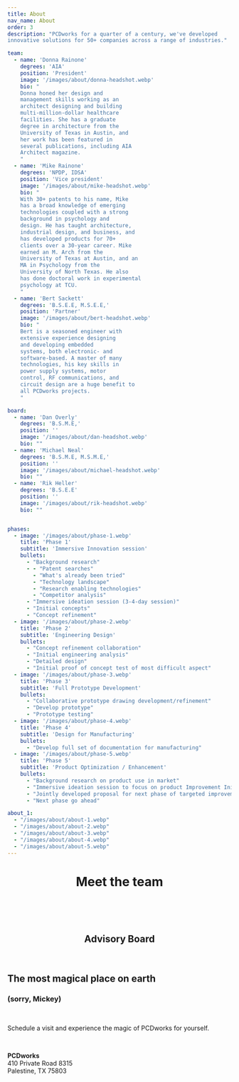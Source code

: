 ```yaml
---
title: About
nav_name: About
order: 3
description: "PCDworks for a quarter of a century, we've developed
innovative solutions for 50+ companies across a range of industries."

team:
  - name: 'Donna Rainone'
    degrees: 'AIA'
    position: 'President'
    image: '/images/about/donna-headshot.webp'
    bio: "
    Donna honed her design and
    management skills working as an
    architect designing and building
    multi-million-dollar healthcare
    facilities. She has a graduate
    degree in architecture from the
    University of Texas in Austin, and
    her work has been featured in
    several publications, including AIA
    Architect magazine.
    "
  - name: 'Mike Rainone'
    degrees: 'NPDP, IDSA'
    position: 'Vice president'
    image: '/images/about/mike-headshot.webp'
    bio: "
    With 30+ patents to his name, Mike
    has a broad knowledge of emerging
    technologies coupled with a strong
    background in psychology and
    design. He has taught architecture,
    industrial design, and business, and
    has developed products for 70+
    clients over a 30-year career. Mike
    earned an M. Arch from the
    University of Texas at Austin, and an
    MA in Psychology from the
    University of North Texas. He also
    has done doctoral work in experimental
    psychology at TCU.
    "
  - name: 'Bert Sackett'
    degrees: 'B.S.E.E, M.S.E.E,'
    position: 'Partner'
    image: '/images/about/bert-headshot.webp'
    bio: "
    Bert is a seasoned engineer with
    extensive experience designing
    and developing embedded
    systems, both electronic- and
    software-based. A master of many
    technologies, his key skills in
    power supply systems, motor
    control, RF communications, and
    circuit design are a huge benefit to
    all PCDworks projects.
    "

board:
  - name: 'Dan Overly'
    degrees: 'B.S.M.E,'
    position: ''
    image: '/images/about/dan-headshot.webp'
    bio: ""
  - name: 'Michael Neal'
    degrees: 'B.S.M.E, M.S.M.E,'
    position: ''
    image: '/images/about/michael-headshot.webp'
    bio: ""
  - name: 'Rik Heller'
    degrees: 'B.S.E.E'
    position: ''
    image: '/images/about/rik-headshot.webp'
    bio: ""


phases:
  - image: '/images/about/phase-1.webp'
    title: 'Phase 1'
    subtitle: 'Immersive Innovation session'
    bullets:
      - "Background research"
      - - "Patent searches"
        - "What's already been tried"
        - "Technology landscape"
        - "Research enabling technologies"
        - "Competitor analysis"
      - "Immersive ideation session (3-4-day session)"
      - "Initial concepts"
      - "Concept refinement"
  - image: '/images/about/phase-2.webp'
    title: 'Phase 2'
    subtitle: 'Engineering Design'
    bullets:
      - "Concept refinement collaboration"
      - "Initial engineering analysis"
      - "Detailed design"
      - "Initial proof of concept test of most difficult aspect"
  - image: '/images/about/phase-3.webp'
    title: 'Phase 3'
    subtitle: 'Full Prototype Development'
    bullets:
      - "Collaborative prototype drawing development/refinement"
      - "Develop prototype"
      - "Prototype testing"
  - image: '/images/about/phase-4.webp'
    title: 'Phase 4'
    subtitle: 'Design for Manufacturing'
    bullets:
      - "Develop full set of documentation for manufacturing"
  - image: '/images/about/phase-5.webp'
    title: 'Phase 5'
    subtitle: 'Product Optimization / Enhancement'
    bullets:
      - "Background research on product use in market"
      - "Immersive ideation session to focus on product Improvement Initial concepts"
      - "Jointly developed proposal for next phase of targeted improvements"
      - "Next phase go ahead"

about_1:
  - "/images/about/about-1.webp"
  - "/images/about/about-2.webp"
  - "/images/about/about-3.webp"
  - "/images/about/about-4.webp"
  - "/images/about/about-5.webp"
---
```

<text-image :images="about_1">
<template v-slot:left>

## We've got the experience to
# Make it happen
<br/>

For a quarter of a century, we've developed
innovative solutions for 50+ companies across a
range of industries. And we've racked up more
than 30 patents along the way. Our projects span
industries including renewable energy,
transportation, medical, oil and gas, food
processing, military, and consumer goods. To us,
diversity is our strength.

Made up of a core team of passionate and experienced scientists,
engineers, and technical development experts, we also call upon a global
network of industry and academic resources with deep knowledge and
expertise in their respective fields to bring together the right team for your
particular project.

Bottom line? When you're ready to get your idea out into the world, we've got
the big brains (not to mention, small egos) to make it happen.

</template>
</text-image>

<backing>
<center>

# Meet the team

<br/>
<people :people="team"></people>
<br/>
<br/>

## Advisory Board

<br/>
<people :people="board"></people>
</center>
</backing>
<text-image image="/images/about/about-nda.webp" :has-right="true">
<template v-slot:left>

## Our goal is to help you<br/>know you can succeed.
# Period
<br/>

As a knowledge-based company, we use a stage gate
approach that involves constant testing, refinement,
and communication. This cycle of gaining knowledge
through iterative research, experimentation, and
discovery results in learning, which we apply to reduce
risk; it's a proven methodology that breaks down a
complex problem, prioritizes next steps, and increases
your likelihood of success.

Here's what you can expect when you work with us.

</template>
<template v-slot:right>

## Initial discussion where we cover:
<br/>

* NDA agreement
* Understanding of Ownership of IP
* Joint Development of Problem Statement
* Joint Development of Approach
* Phase 1 Proposal

</template>
</text-image>
<phases :phases="phases">
</phases>

<image-fader image="/images/about/mickey.webp">

## The most magical place on earth
### (sorry, Mickey)
<br/>

Schedule a visit and experience the magic
of PCDworks for yourself.

<br/>

**PCDworks**
<br/>
410 Private Road 8315
<br/>
Palestine, TX 75803

</image-fader>
